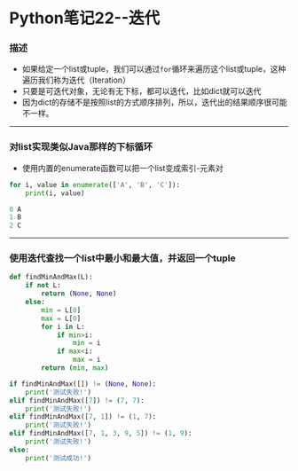 # Python笔记22--迭代

### 描述

+ 如果给定一个list或tuple，我们可以通过`for`循环来遍历这个list或tuple，这种遍历我们称为迭代（Iteration）
+ 只要是可迭代对象，无论有无下标，都可以迭代，比如dict就可以迭代
+ 因为dict的存储不是按照list的方式顺序排列，所以，迭代出的结果顺序很可能不一样。

---

### 对list实现类似Java那样的下标循环

+ 使用内置的enumerate函数可以把一个list变成索引-元素对

```python
for i, value in enumerate(['A', 'B', 'C']):
    print(i, value)
```

```python
0 A
1 B
2 C
```

---

### 使用迭代查找一个list中最小和最大值，并返回一个tuple

```python
def findMinAndMax(L):
    if not L:
        return (None, None)
    else:
        min = L[0]
        max = L[0]
        for i in L:
            if min>i:
                min = i
            if max<i:
                max = i
        return (min, max)

if findMinAndMax([]) != (None, None):
    print('测试失败!')
elif findMinAndMax([7]) != (7, 7):
    print('测试失败!')
elif findMinAndMax([7, 1]) != (1, 7):
    print('测试失败!')
elif findMinAndMax([7, 1, 3, 9, 5]) != (1, 9):
    print('测试失败!')
else:
    print('测试成功!')
```



